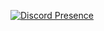 [![Discord Presence](https://lanyard.cnrad.dev/api/910968511273263104)](https://discord.com/users/910968511273263104)
